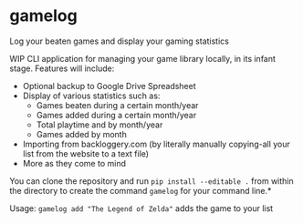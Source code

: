 # gamelog
Log your beaten games and display your gaming statistics

WIP CLI application for managing your game library locally, in its infant stage.
Features will include: 
* Optional backup to Google Drive Spreadsheet
* Display of various statistics such as:
   * Games beaten during a certain month/year
   * Games added during a certain month/year
   * Total playtime and by month/year
   * Games added by month
* Importing from backloggery.com (by literally manually copying-all your list from the website to a text file)
* More as they come to mind

You can clone the repository and run `pip install --editable .` from within the directory to create the command `gamelog` for your command line.*

Usage:
`gamelog add "The Legend of Zelda"` adds the game to your list
